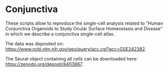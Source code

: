# Conjunctiva

These scripts allow to reproduce the single-cell analysis related to "Human Conjunctiva Organoids to Study Ocular Surface Homeostasis and Disease" in which we describe a conjunctiva single-cell atlas.

The data was deposited on: https://www.ncbi.nlm.nih.gov/geo/query/acc.cgi?acc=GSE242382.

The Seurat object containing all cells can be downloaded here: https://zenodo.org/deposit/8403667. 
